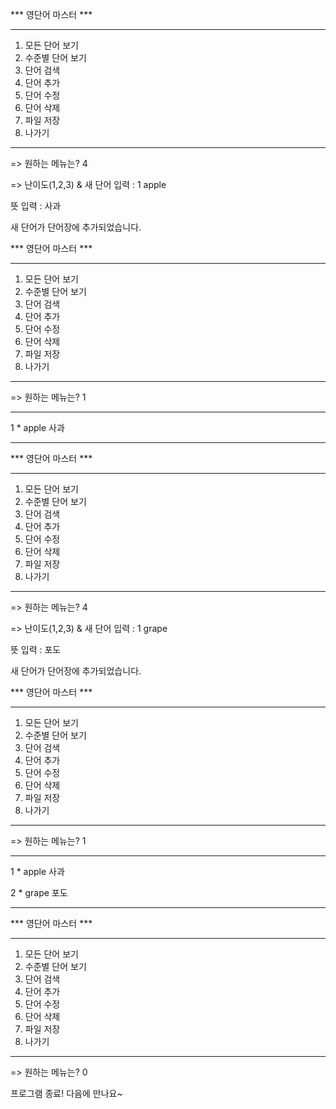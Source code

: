 *** 영단어 마스터 ***

************************
1. 모든 단어 보기
2. 수준별 단어 보기
3. 단어 검색
4. 단어 추가
5. 단어 수정
6. 단어 삭제
7. 파일 저장
0. 나가기
************************
=> 원하는 메뉴는? 4

=> 난이도(1,2,3) & 새 단어 입력 : 1 apple

뜻 입력 : 사과

새 단어가 단어장에 추가되었습니다.

*** 영단어 마스터 ***

************************
1. 모든 단어 보기
2. 수준별 단어 보기
3. 단어 검색
4. 단어 추가
5. 단어 수정
6. 단어 삭제
7. 파일 저장
0. 나가기
************************

=> 원하는 메뉴는? 1

-----------------------------

1 *            apple   사과

-----------------------------

*** 영단어 마스터 ***

************************
1. 모든 단어 보기
2. 수준별 단어 보기
3. 단어 검색
4. 단어 추가
5. 단어 수정
6. 단어 삭제
7. 파일 저장
0. 나가기
************************

=> 원하는 메뉴는? 4

=> 난이도(1,2,3) & 새 단어 입력 : 1 grape

뜻 입력 : 포도

새 단어가 단어장에 추가되었습니다.

*** 영단어 마스터 ***

************************
1. 모든 단어 보기
2. 수준별 단어 보기
3. 단어 검색
4. 단어 추가
5. 단어 수정
6. 단어 삭제
7. 파일 저장
0. 나가기
************************

=> 원하는 메뉴는? 1

-----------------------------

1 *            apple   사과

2 *            grape   포도

-----------------------------

*** 영단어 마스터 ***

************************
1. 모든 단어 보기
2. 수준별 단어 보기
3. 단어 검색
4. 단어 추가
5. 단어 수정
6. 단어 삭제
7. 파일 저장
0. 나가기
************************
=> 원하는 메뉴는? 0

프로그램 종료! 다음에 만나요~
